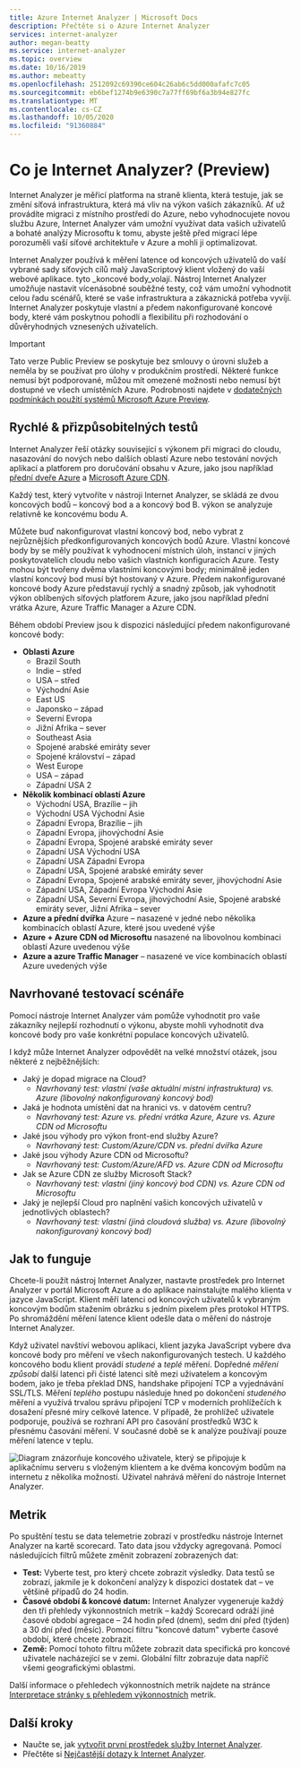```yaml
---
title: Azure Internet Analyzer | Microsoft Docs
description: Přečtěte si o Azure Internet Analyzer
services: internet-analyzer
author: megan-beatty
ms.service: internet-analyzer
ms.topic: overview
ms.date: 10/16/2019
ms.author: mebeatty
ms.openlocfilehash: 2512092c69390ce604c26ab6c5dd000afafc7c05
ms.sourcegitcommit: eb6bef1274b9e6390c7a77ff69bf6a3b94e827fc
ms.translationtype: MT
ms.contentlocale: cs-CZ
ms.lasthandoff: 10/05/2020
ms.locfileid: "91360884"
---
```

# <a name="what-is-internet-analyzer-preview"></a>Co je Internet Analyzer? (Preview)

Internet Analyzer je měřicí platforma na straně klienta, která testuje, jak se změní síťová infrastruktura, která má vliv na výkon vašich zákazníků. Ať už provádíte migraci z místního prostředí do Azure, nebo vyhodnocujete novou službu Azure, Internet Analyzer vám umožní využívat data vašich uživatelů a bohaté analýzy Microsoftu k tomu, abyste ještě před migrací lépe porozuměli vaší síťové architektuře v Azure a mohli ji optimalizovat.

Internet Analyzer používá k měření latence od koncových uživatelů do vaší vybrané sady síťových cílů malý JavaScriptový klient vložený do vaší webové aplikace. tyto _koncové body_volají. Nástroj Internet Analyzer umožňuje nastavit vícenásobné souběžné testy, což vám umožní vyhodnotit celou řadu scénářů, které se vaše infrastruktura a zákaznická potřeba vyvíjí. Internet Analyzer poskytuje vlastní a předem nakonfigurované koncové body, které vám poskytnou pohodlí a flexibilitu při rozhodování o důvěryhodných vznesených uživatelích. 


> [!IMPORTANT]
> Tato verze Public Preview se poskytuje bez smlouvy o úrovni služeb a neměla by se používat pro úlohy v produkčním prostředí. Některé funkce nemusí být podporované, můžou mít omezené možnosti nebo nemusí být dostupné ve všech umístěních Azure. Podrobnosti najdete v [dodatečných podmínkách použití systémů Microsoft Azure Preview](https://azure.microsoft.com/support/legal/preview-supplemental-terms/).
>

## <a name="quick--customizable-tests"></a>Rychlé & přizpůsobitelných testů

Internet Analyzer řeší otázky související s výkonem při migraci do cloudu, nasazování do nových nebo dalších oblastí Azure nebo testování nových aplikací a platforem pro doručování obsahu v Azure, jako jsou například [přední dveře Azure](https://azure.microsoft.com/services/frontdoor/) a [Microsoft Azure CDN](https://azure.microsoft.com/services/cdn/). 

Každý test, který vytvoříte v nástroji Internet Analyzer, se skládá ze dvou koncových bodů – koncový bod a a koncový bod B. výkon se analyzuje relativně ke koncovému bodu A. 

Můžete buď nakonfigurovat vlastní koncový bod, nebo vybrat z nejrůznějších předkonfigurovaných koncových bodů Azure. Vlastní koncové body by se měly používat k vyhodnocení místních úloh, instancí v jiných poskytovatelích cloudu nebo vašich vlastních konfiguracích Azure. Testy mohou být tvořeny dvěma vlastními koncovými body; minimálně jeden vlastní koncový bod musí být hostovaný v Azure. Předem nakonfigurované koncové body Azure představují rychlý a snadný způsob, jak vyhodnotit výkon oblíbených síťových platforem Azure, jako jsou například přední vrátka Azure, Azure Traffic Manager a Azure CDN. 

Během období Preview jsou k dispozici následující předem nakonfigurované koncové body: 

* **Oblasti Azure**
    * Brazil South
    * Indie – střed
    * USA – střed
    * Východní Asie
    * East US
    * Japonsko – západ
    * Severní Evropa
    * Jižní Afrika – sever
    * Southeast Asia 
    * Spojené arabské emiráty sever
    * Spojené království – západ  
    * West Europe
    * USA – západ 
    * Západní USA 2
* **Několik kombinací oblastí Azure** 
    * Východní USA, Brazílie – jih 
    * Východní USA Východní Asie 
    * Západní Evropa, Brazílie – jih
    * Západní Evropa, jihovýchodní Asie
    * Západní Evropa, Spojené arabské emiráty sever
    * Západní USA Východní USA 
    * Západní USA Západní Evropa
    * Západní USA, Spojené arabské emiráty sever
    * Západní Evropa, Spojené arabské emiráty sever, jihovýchodní Asie
    * Západní USA, Západní Evropa Východní Asie
    * Západní USA, Severní Evropa, jihovýchodní Asie, Spojené arabské emiráty sever, Jižní Afrika – sever 
* **Azure a přední dvířka** Azure – nasazené v jedné nebo několika kombinacích oblastí Azure, které jsou uvedené výše
* **Azure + Azure CDN od Microsoftu** nasazené na libovolnou kombinaci oblastí Azure uvedenou výše
* **Azure a azure Traffic Manager** – nasazené ve více kombinacích oblastí Azure uvedených výše

## <a name="suggested-test-scenarios"></a>Navrhované testovací scénáře 

Pomocí nástroje Internet Analyzer vám pomůže vyhodnotit pro vaše zákazníky nejlepší rozhodnutí o výkonu, abyste mohli vyhodnotit dva koncové body pro vaše konkrétní populace koncových uživatelů. 

I když může Internet Analyzer odpovědět na velké množství otázek, jsou některé z nejběžnějších: 
* Jaký je dopad migrace na Cloud? 
    * *Navrhovaný test: vlastní (vaše aktuální místní infrastruktura) vs. Azure (libovolný nakonfigurovaný koncový bod)*
* Jaká je hodnota umístění dat na hranici vs. v datovém centru? 
    *  *Navrhovaný test: Azure vs. přední vrátka Azure, Azure vs. Azure CDN od Microsoftu*
* Jaké jsou výhody pro výkon front-end služby Azure?
    *  *Navrhovaný test: Custom/Azure/CDN vs. přední dvířka Azure*
* Jaké jsou výhody Azure CDN od Microsoftu? 
    *  *Navrhovaný test: Custom/Azure/AFD vs. Azure CDN od Microsoftu*
* Jak se Azure CDN ze služby Microsoft Stack? 
    *  *Navrhovaný test: vlastní (jiný koncový bod CDN) vs. Azure CDN od Microsoftu*
* Jaký je nejlepší Cloud pro naplnění vašich koncových uživatelů v jednotlivých oblastech? 
    *  *Navrhovaný test: vlastní (jiná cloudová služba) vs. Azure (libovolný nakonfigurovaný koncový bod)*

## <a name="how-it-works"></a>Jak to funguje

Chcete-li použít nástroj Internet Analyzer, nastavte prostředek pro Internet Analyzer v portál Microsoft Azure a do aplikace nainstalujte malého klienta v jazyce JavaScript. Klient měří latenci od koncových uživatelů k vybraným koncovým bodům stažením obrázku s jedním pixelem přes protokol HTTPS. Po shromáždění měření latence klient odešle data o měření do nástroje Internet Analyzer.

Když uživatel navštíví webovou aplikaci, klient jazyka JavaScript vybere dva koncové body pro měření ve všech nakonfigurovaných testech. U každého koncového bodu klient provádí _studené_ a _teplé_ měření. Dopředné _měření způsobí_ další latenci při čisté latenci sítě mezi uživatelem a koncovým bodem, jako je třeba překlad DNS, handshake připojení TCP a vyjednávání SSL/TLS. Měření _teplého_ postupu následuje hned po dokončení _studeného_ měření a využívá trvalou správu připojení TCP v moderních prohlížečích k dosažení přesné míry celkové latence. V případě, že prohlížeč uživatele podporuje, používá se rozhraní API pro časování prostředků W3C k přesnému časování měření. V současné době se k analýze používají pouze měření latence v teplu.

![Diagram znázorňuje koncového uživatele, který se připojuje k aplikačnímu serveru s vloženým klientem a ke dvěma koncovým bodům na internetu z několika možností. Uživatel nahrává měření do nástroje Internet Analyzer.](./media/ia-overview/architecture.png)


## <a name="scorecards"></a>Metrik 

Po spuštění testu se data telemetrie zobrazí v prostředku nástroje Internet Analyzer na kartě scorecard. Tato data jsou vždycky agregovaná. Pomocí následujících filtrů můžete změnit zobrazení zobrazených dat: 

* **Test:** Vyberte test, pro který chcete zobrazit výsledky. Data testů se zobrazí, jakmile je k dokončení analýzy k dispozici dostatek dat – ve většině případů do 24 hodin. 
* **Časové období & koncové datum:** Internet Analyzer vygeneruje každý den tři přehledy výkonnostních metrik – každý Scorecard odráží jiné časové období agregace – 24 hodin před (dnem), sedm dní před (týden) a 30 dní před (měsíc). Pomocí filtru "koncové datum" vyberte časové období, které chcete zobrazit. 
* **Země:** Pomocí tohoto filtru můžete zobrazit data specifická pro koncové uživatele nacházející se v zemi. Globální filtr zobrazuje data napříč všemi geografickými oblastmi.  

Další informace o přehledech výkonnostních metrik najdete na stránce [Interpretace stránky s přehledem výkonnostních](internet-analyzer-scorecard.md) metrik. 


## <a name="next-steps"></a>Další kroky

* Naučte se, jak [vytvořit první prostředek služby Internet Analyzer](internet-analyzer-create-test-portal.md).
* Přečtěte si [Nejčastější dotazy k Internet Analyzer](internet-analyzer-faq.md). 
